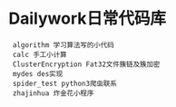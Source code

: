 # Dailywork日常代码库

```
 algorithm 学习算法写的小代码
 calc 手工小计算
 ClusterEncryption Fat32文件簇链及簇加密   
 mydes des实现        
 spider_test python3爬虫联系
 zhajinhua 炸金花小程序
```



